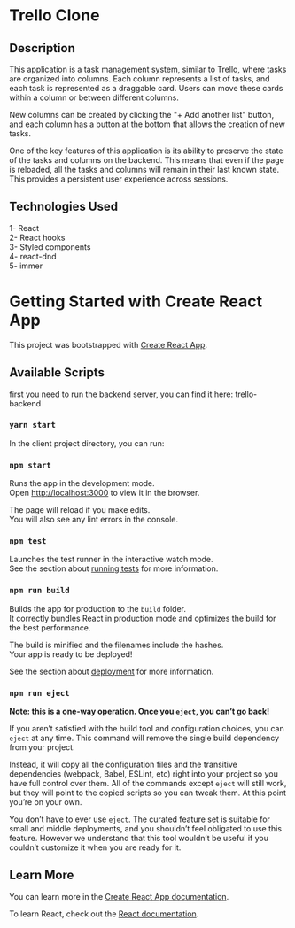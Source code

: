 # Trello Clone

## Description

This application is a task management system, similar to Trello, where tasks are organized into columns.
Each column represents a list of tasks, and each task is represented as a draggable card.
Users can move these cards within a column or between different columns.

New columns can be created by clicking the "+ Add another list" button,
and each column has a button at the bottom that allows the creation of new tasks.

One of the key features of this application is its ability to preserve the state of the tasks and columns on the backend.
This means that even if the page is reloaded, all the tasks and columns will remain in their last known state.
This provides a persistent user experience across sessions.

## Technologies Used
1- React\
2- React hooks\
3- Styled components\
4- react-dnd\
5- immer

# Getting Started with Create React App

This project was bootstrapped with [Create React App](https://github.com/facebook/create-react-app).

## Available Scripts

first you need to run the backend server,
you can find it here: trello-backend

### `yarn start`

In the client project directory, you can run:

### `npm start`

Runs the app in the development mode.\
Open [http://localhost:3000](http://localhost:3000) to view it in the browser.

The page will reload if you make edits.\
You will also see any lint errors in the console.

### `npm test`

Launches the test runner in the interactive watch mode.\
See the section about [running tests](https://facebook.github.io/create-react-app/docs/running-tests) for more information.

### `npm run build`

Builds the app for production to the `build` folder.\
It correctly bundles React in production mode and optimizes the build for the best performance.

The build is minified and the filenames include the hashes.\
Your app is ready to be deployed!

See the section about [deployment](https://facebook.github.io/create-react-app/docs/deployment) for more information.

### `npm run eject`

**Note: this is a one-way operation. Once you `eject`, you can’t go back!**

If you aren’t satisfied with the build tool and configuration choices, you can `eject` at any time. This command will remove the single build dependency from your project.

Instead, it will copy all the configuration files and the transitive dependencies (webpack, Babel, ESLint, etc) right into your project so you have full control over them. All of the commands except `eject` will still work, but they will point to the copied scripts so you can tweak them. At this point you’re on your own.

You don’t have to ever use `eject`. The curated feature set is suitable for small and middle deployments, and you shouldn’t feel obligated to use this feature. However we understand that this tool wouldn’t be useful if you couldn’t customize it when you are ready for it.

## Learn More

You can learn more in the [Create React App documentation](https://facebook.github.io/create-react-app/docs/getting-started).

To learn React, check out the [React documentation](https://reactjs.org/).


